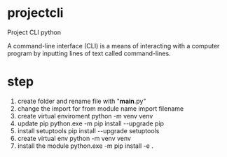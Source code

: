 # projectcli
Project CLI python 

A command-line interface (CLI) is a means of interacting with a computer program by inputting lines of text called command-lines. 

# step
1. create folder and rename file with "__main__.py"
1. change the import for from module name import filename
1. create virtual enviroment python -m venv venv
1. update pip python.exe -m pip install --upgrade pip
1. install setuptools pip install --upgrade setuptools
1. create virtual env python -m venv venv
1. install the module python.exe -m pip install -e .
